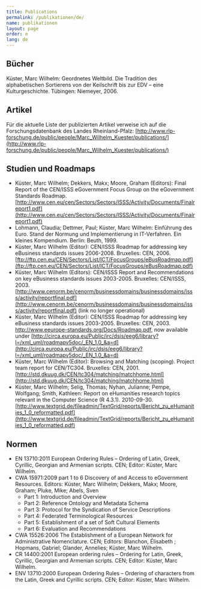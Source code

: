 ```yaml
---
title: Publications
permalink: /publikationen/de/
name: publikationen
layout: page
order: e
lang: de
---
```


## Bücher

Küster, Marc Wilhelm: Geordnetes Weltbild. Die Tradition des alphabetischen Sortierens von der Keilschrift bis zur EDV – eine Kulturgeschichte. Tübingen: Niemeyer, 2006.

## Artikel

Für die aktuelle Liste der publizierten Artikel verweise ich auf die Forschungsdatenbank des Landes Rheinland-Pfalz: [http://www.rlp-forschung.de/public/people/Marc_Wilhelm_Kuester/publications/](http://www.rlp-forschung.de/public/people/Marc_Wilhelm_Kuester/publications/)

## Studien und Roadmaps

- Küster, Marc Wilhelm; Dekkers, Makx; Moore, Graham (Editors): Final Report of the CEN/ISSS eGovernment Focus Group on the eGovernment Standards Roadmap. [http://www.cen.eu/cen/Sectors/Sectors/ISSS/Activity/Documents/Finalreport1.pdf](http://www.cen.eu/cen/Sectors/Sectors/ISSS/Activity/Documents/Finalreport1.pdf)
- Lohmann, Claudia; Dettmer, Paul; Küster, Marc Wilhelm: Einführung des Euro. Stand der Normung und Implementierung in IT-Verfahren. Ein kleines Kompendium. Berlin: Beuth, 1999.
- Küster, Marc Wilhelm (Editor): CEN/ISSS Roadmap for addressing key eBusiness standards issues 2006-2008. Bruxelles: CEN, 2006. [ftp://ftp.cen.eu/CEN/Sectors/List/ICT/FocusGroups/eBusRoadmap.pdf](ftp://ftp.cen.eu/CEN/Sectors/List/ICT/FocusGroups/eBusRoadmap.pdf)
- Küster, Marc Wilhelm (Editors): CEN/ISSS Report and Recommendations on key eBusiness standards issues 2003-2005. Bruxelles: CEN/ISSS, 2003. [http://www.cenorm.be/cenorm/businessdomains/businessdomains/isss/activity/reportfinal.pdf](http://www.cenorm.be/cenorm/businessdomains/businessdomains/isss/activity/reportfinal.pdf) (link no longer operational)
- Küster, Marc Wilhelm (Editor): CEN/ISSS Roadmap for addressing key eBusiness standards issues 2003-2005. Bruxelles: CEN, 2003. http://www.eeurope-standards.org/Docs/Roadmap.pdf, now available under [http://circa.europa.eu/Public/irc/dsis/eeg6/library?l=/xml_uml/roadmapv5doc/_EN_1.0_&a=d](http://circa.europa.eu/Public/irc/dsis/eeg6/library?l=/xml_uml/roadmapv5doc/_EN_1.0_&a=d)
- Küster, Marc Wilhelm (Editor): Browsing and Matching (scoping). Project team report for CEN/TC304. Bruxelles: CEN, 2001. [http://std.dkuug.dk/CEN/tc304/matching/matchhome.html](http://std.dkuug.dk/CEN/tc304/matching/matchhome.html)
- Küster, Marc Wilhelm; Selig, Thomas; Nyhan, Julianne; Pempe, Wolfgang; Smith, Kathleen: Report on eHumanities research topics relevant in the Computer Science (R 4.3.1). 2010-09-30. [http://www.textgrid.de/fileadmin/TextGrid/reports/Bericht_zu_eHumanities_1_0_reformatted.pdf](http://www.textgrid.de/fileadmin/TextGrid/reports/Bericht_zu_eHumanities_1_0_reformatted.pdf)

## Normen

- EN 13710:2011 European Ordering Rules – Ordering of Latin, Greek, Cyrillic, Georgian and Armenian scripts. CEN; Editor: Küster, Marc Wilhelm.
- CWA 15971:2009 part 1 to 6 Discovery of and Access to eGovernment Resources. Editors: Küster, Marc Wilhelm; Dekkers, Makx; Moore, Graham; Pluke, Mike; Abels, Sven
  - Part 1: Introduction and Overview
  - Part 2: Reference Ontology and Metadata Schema
  - Part 3: Protocol for the Syndication of Service Descriptions
  - Part 4: Federated Terminological Resources
  - Part 5: Establishment of a set of Soft Cultural Elements
  - Part 6: Evaluation and Recommendations
- CWA 15526:2006 The Establishment of a European Network for Administrative Nomenclature. CEN; Editors: Blanchon, Élisabeth ; Hopmans, Gabriel; Glander, Annelies; Küster, Marc Wilhelm.
- CR 14400:2001 European ordering rules – Ordering for Latin, Greek, Cyrillic, Georgian and Armenian scripts. CEN; Editor: Küster, Marc Wilhelm.
- ENV 13710:2000 European Ordering Rules – Ordering of characters from the Latin, Greek and Cyrillic scripts. CEN; Editor: Küster, Marc Wilhelm.
